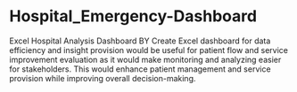 # Hospital_Emergency-Dashboard
Excel Hospital Analysis Dashboard
BY Create Excel dashboard for data efficiency and insight provision would be useful for patient flow and service improvement evaluation as it would make monitoring and analyzing easier for stakeholders. This would enhance patient management and service provision while improving overall decision-making.



